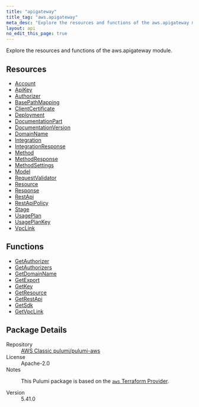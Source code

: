 ```yaml
---
title: "apigateway"
title_tag: "aws.apigateway"
meta_desc: "Explore the resources and functions of the aws.apigateway module."
layout: api
no_edit_this_page: true
---
```


<!-- WARNING: this file was generated by Pulumi Docs Generator. -->
<!-- Do not edit by hand unless you're certain you know what you are doing! -->

Explore the resources and functions of the aws.apigateway module.

<h2 id="resources">Resources</h2>
<ul class="api">
    <li><a href="account/" title="Account"><span class="api-symbol api-symbol--resource"></span>Account</a></li>
    <li><a href="apikey/" title="ApiKey"><span class="api-symbol api-symbol--resource"></span>ApiKey</a></li>
    <li><a href="authorizer/" title="Authorizer"><span class="api-symbol api-symbol--resource"></span>Authorizer</a></li>
    <li><a href="basepathmapping/" title="BasePathMapping"><span class="api-symbol api-symbol--resource"></span>BasePathMapping</a></li>
    <li><a href="clientcertificate/" title="ClientCertificate"><span class="api-symbol api-symbol--resource"></span>ClientCertificate</a></li>
    <li><a href="deployment/" title="Deployment"><span class="api-symbol api-symbol--resource"></span>Deployment</a></li>
    <li><a href="documentationpart/" title="DocumentationPart"><span class="api-symbol api-symbol--resource"></span>DocumentationPart</a></li>
    <li><a href="documentationversion/" title="DocumentationVersion"><span class="api-symbol api-symbol--resource"></span>DocumentationVersion</a></li>
    <li><a href="domainname/" title="DomainName"><span class="api-symbol api-symbol--resource"></span>DomainName</a></li>
    <li><a href="integration/" title="Integration"><span class="api-symbol api-symbol--resource"></span>Integration</a></li>
    <li><a href="integrationresponse/" title="IntegrationResponse"><span class="api-symbol api-symbol--resource"></span>IntegrationResponse</a></li>
    <li><a href="method/" title="Method"><span class="api-symbol api-symbol--resource"></span>Method</a></li>
    <li><a href="methodresponse/" title="MethodResponse"><span class="api-symbol api-symbol--resource"></span>MethodResponse</a></li>
    <li><a href="methodsettings/" title="MethodSettings"><span class="api-symbol api-symbol--resource"></span>MethodSettings</a></li>
    <li><a href="model/" title="Model"><span class="api-symbol api-symbol--resource"></span>Model</a></li>
    <li><a href="requestvalidator/" title="RequestValidator"><span class="api-symbol api-symbol--resource"></span>RequestValidator</a></li>
    <li><a href="resource/" title="Resource"><span class="api-symbol api-symbol--resource"></span>Resource</a></li>
    <li><a href="response/" title="Response"><span class="api-symbol api-symbol--resource"></span>Response</a></li>
    <li><a href="restapi/" title="RestApi"><span class="api-symbol api-symbol--resource"></span>RestApi</a></li>
    <li><a href="restapipolicy/" title="RestApiPolicy"><span class="api-symbol api-symbol--resource"></span>RestApiPolicy</a></li>
    <li><a href="stage/" title="Stage"><span class="api-symbol api-symbol--resource"></span>Stage</a></li>
    <li><a href="usageplan/" title="UsagePlan"><span class="api-symbol api-symbol--resource"></span>UsagePlan</a></li>
    <li><a href="usageplankey/" title="UsagePlanKey"><span class="api-symbol api-symbol--resource"></span>UsagePlanKey</a></li>
    <li><a href="vpclink/" title="VpcLink"><span class="api-symbol api-symbol--resource"></span>VpcLink</a></li>
</ul>

<h2 id="functions">Functions</h2>
<ul class="api">
    <li><a href="getauthorizer/" title="GetAuthorizer"><span class="api-symbol api-symbol--function"></span>GetAuthorizer</a></li>
    <li><a href="getauthorizers/" title="GetAuthorizers"><span class="api-symbol api-symbol--function"></span>GetAuthorizers</a></li>
    <li><a href="getdomainname/" title="GetDomainName"><span class="api-symbol api-symbol--function"></span>GetDomainName</a></li>
    <li><a href="getexport/" title="GetExport"><span class="api-symbol api-symbol--function"></span>GetExport</a></li>
    <li><a href="getkey/" title="GetKey"><span class="api-symbol api-symbol--function"></span>GetKey</a></li>
    <li><a href="getresource/" title="GetResource"><span class="api-symbol api-symbol--function"></span>GetResource</a></li>
    <li><a href="getrestapi/" title="GetRestApi"><span class="api-symbol api-symbol--function"></span>GetRestApi</a></li>
    <li><a href="getsdk/" title="GetSdk"><span class="api-symbol api-symbol--function"></span>GetSdk</a></li>
    <li><a href="getvpclink/" title="GetVpcLink"><span class="api-symbol api-symbol--function"></span>GetVpcLink</a></li>
</ul>

<h2 id="package-details">Package Details</h2>
<dl class="package-details">
	<dt>Repository</dt>
	<dd><a href="https://github.com/pulumi/pulumi-aws">AWS Classic pulumi/pulumi-aws</a></dd>
	<dt>License</dt>
	<dd>Apache-2.0</dd>
	<dt>Notes</dt>
	<dd><p>This Pulumi package is based on the <a href="https://github.com/hashicorp/terraform-provider-aws"><code>aws</code> Terraform Provider</a>.</p>
</dd>
	<dt>Version</dt>
	<dd>5.41.0</dd>
</dl>

